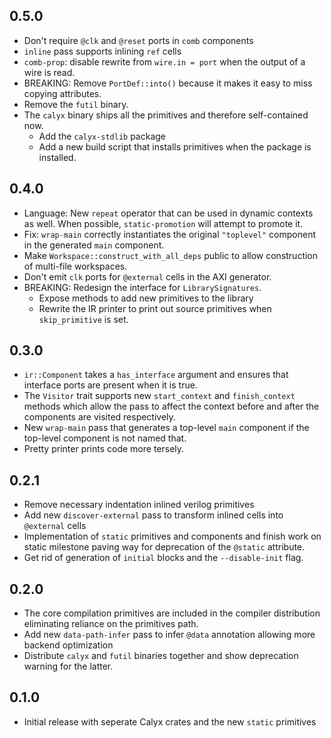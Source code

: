 ## 0.5.0
- Don't require `@clk` and `@reset` ports in `comb` components
- `inline` pass supports inlining `ref` cells
- `comb-prop`: disable rewrite from `wire.in = port` when the output of a wire is read.
- BREAKING: Remove `PortDef::into()` because it makes it easy to miss copying attributes.
- Remove the `futil` binary.
- The `calyx` binary ships all the primitives and therefore self-contained now.
    - Add the `calyx-stdlib` package
    - Add a new build script that installs primitives when the package is installed.


## 0.4.0
- Language: New `repeat` operator that can be used in dynamic contexts as well. When possible, `static-promotion` will attempt to promote it.
- Fix: `wrap-main` correctly instantiates the original `"toplevel"` component in the generated `main` component.
- Make `Workspace::construct_with_all_deps` public to allow construction of multi-file workspaces.
- Don't emit `clk` ports for `@external` cells in the AXI generator.
- BREAKING: Redesign the interface for `LibrarySignatures`.
    - Expose methods to add new primitives to the library
    - Rewrite the IR printer to print out source primitives when `skip_primitive` is set.


## 0.3.0
- `ir::Component` takes a `has_interface` argument and ensures that interface ports are present when it is true.
- The `Visitor` trait supports new `start_context` and `finish_context` methods which allow the pass to affect the context before and after the components are visited respectively.
- New `wrap-main` pass that generates a top-level `main` component if the top-level component is not named that.
- Pretty printer prints code more tersely.

## 0.2.1
- Remove necessary indentation inlined verilog primitives
- Add new `discover-external` pass to transform inlined cells into `@external` cells
- Implementation of `static` primitives and components and finish work on static milestone paving way for deprecation of the `@static` attribute.
- Get rid of generation of `initial` blocks and the `--disable-init` flag.

## 0.2.0
- The core compilation primitives are included in the compiler distribution eliminating reliance on the primitives path.
- Add new `data-path-infer` pass to infer `@data` annotation allowing more backend optimization
- Distribute `calyx` and `futil` binaries together and show deprecation warning for the latter.

## 0.1.0
- Initial release with seperate Calyx crates and the new `static` primitives